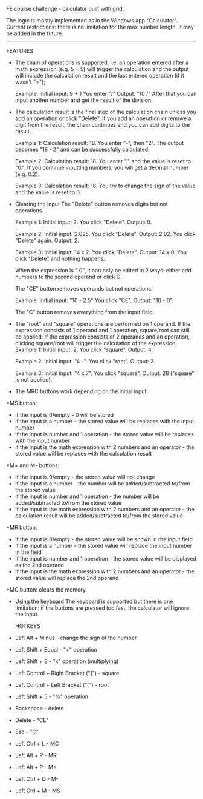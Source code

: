 FE course challenge - calculator built with grid.

The logic is mostly implemented as in the Windows app "Calculator".
Current restrictions: there is no limitation for the max number length. It may be added in the future.

---

FEATURES

- The chain of operations is supported, i.e. an operation entered after a math expression (e.g. 5 + 5) will trigger the calculation and the output will include the calculation result and the last entered operation (if it wasn't "=");

  Example:
  Initial input: 9 + 1
  You enter "/"
  Output: "10 /"
  After that you can input another number and get the result of the division.

- The calculation result is the final step of the calculation chain unless you add an operation or click "Delete". If you add an operation or
  remove a digit from the result, the chain continues and you can add digits to the result.

  Example 1:
  Calculation result: 18.
  You enter "-", then "2".
  The output becomes "18 - 2" and can be successfully calculated.

  Example 2:
  Calculation result: 18.
  You enter "." and the value is reset to "0.". If you continue inputting numbers, you will get a decimal number (e.g. 0.2).

  Example 3:
  Calculation result: 18.
  You try to change the sign of the value and the value is reset to 0.

- Clearing the input
  The "Delete" button removes digits but not operations.

  Example 1:
  Initial input: 2.
  You click "Delete".
  Output: 0.

  Example 2:
  Initial input: 2.025.
  You click "Delete".
  Output: 2.02.
  You click "Delete" again.
  Output: 2.

  Example 3:
  Initial input: 14 x 2.
  You click "Delete".
  Output: 14 x 0.
  You click "Delete" and nothing happens.

  When the expression is "<number> <operation> 0", it can only be edited in 2 ways: either add numbers to the second operand or click C.

  The "CE" button removes operands but not operations.

  Example:
  Initial input: "10 - 2.5"
  You click "CE".
  Output: "10 - 0".

  The "C" button removes everything from the input field.

- The "root" and "square" operations are performed on 1 operand. If the expression consists of 1 operand and 1 operation, square/root can still be applied. If the expression consists of 2 operands and an operation, clicking square/root will trigger the calculation of the expression.
  Example 1:
  Initial input: 2.
  You click "square".
  Output: 4.

  Example 2:
  Initial input: "4 -".
  You click "root".
  Output: 2.

  Example 3:
  Initial input: "4 x 7".
  You click "square".
  Output: 28 ("square" is not applied).

- The MRC buttons work depending on the initial input.

\*MS button:

- if the input is 0/empty - 0 will be stored
- if the input is a number - the stored value will be replaces with the input number
- if the input is number and 1 operation - the stored value will be replaces with the input number
- if the input is the math expression with 2 numbers and an operator - the stored value will be replaces with the calculation result

\*M+ and M- buttons:

- if the input is 0/empty - the stored value will not change
- if the input is a number - the number will be added/subtracted to/from the stored value
- if the input is number and 1 operation - the number will be added/subtracted to/from the stored value
- if the input is the math expression with 2 numbers and an operator - the calculation result will be added/subtracted to/from the stored value

\*MR button:

- if the input is 0/empty - the stored value will be shown in the input field
- if the input is a number - the stored value will replace the input number in the field
- if the input is number and 1 operation - the stored value will be displayed as the 2nd operand
- if the input is the math expression with 2 numbers and an operator - the stored value will replace the 2nd operand

\*MC button:
clears the memory.

- Using the keyboard
  The keyboard is supported but there is one limitation: if the buttons are pressed too fast, the calculator will ignore the input.

  HOTKEYS

- Left Alt + Minus - change the sign of the number
- Left Shift + Equal - "+" operation
- Left Shift + 8 - "x" operation (multiplying)
- Left Control + Right Bracket ("]") - square
- Left Control + Left Bracket ("[") - root
- Left Shift + 5 - "%" operation
- Backspace - delete
- Delete - "CE"
- Esc - "C"
- Left Ctrl + L - MC
- Left Alt + R - MR
- Left Alt + P - M+
- Left Ctrl + Q - M-
- Left Ctrl + M - MS
